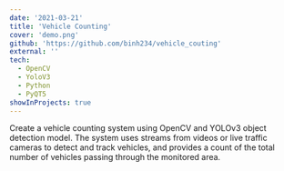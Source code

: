 ```yaml
---
date: '2021-03-21'
title: 'Vehicle Counting'
cover: 'demo.png'
github: 'https://github.com/binh234/vehicle_couting'
external: ''
tech:
  - OpenCV
  - YoloV3
  - Python
  - PyQT5
showInProjects: true
---
```


Create a vehicle counting system using OpenCV and YOLOv3 object detection model. The system uses streams from videos or live traffic cameras to detect and track vehicles, and provides a count of the total number of vehicles passing through the monitored area.
